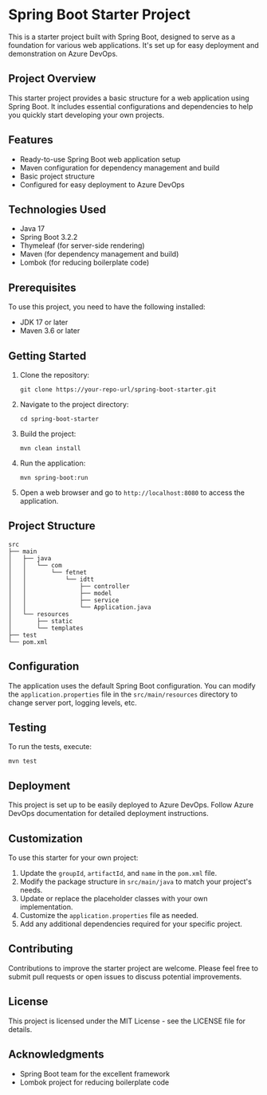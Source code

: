 # Spring Boot Starter Project

This is a starter project built with Spring Boot, designed to serve as a foundation for various web applications. It's set up for easy deployment and demonstration on Azure DevOps.

## Project Overview

This starter project provides a basic structure for a web application using Spring Boot. It includes essential configurations and dependencies to help you quickly start developing your own projects.

## Features

- Ready-to-use Spring Boot web application setup
- Maven configuration for dependency management and build
- Basic project structure
- Configured for easy deployment to Azure DevOps

## Technologies Used

- Java 17
- Spring Boot 3.2.2
- Thymeleaf (for server-side rendering)
- Maven (for dependency management and build)
- Lombok (for reducing boilerplate code)

## Prerequisites

To use this project, you need to have the following installed:

- JDK 17 or later
- Maven 3.6 or later

## Getting Started

1. Clone the repository:
   ```
   git clone https://your-repo-url/spring-boot-starter.git
   ```

2. Navigate to the project directory:
   ```
   cd spring-boot-starter
   ```

3. Build the project:
   ```
   mvn clean install
   ```

4. Run the application:
   ```
   mvn spring-boot:run
   ```

5. Open a web browser and go to `http://localhost:8080` to access the application.

## Project Structure

```
src
├── main
│   ├── java
│   │   └── com
│   │       └── fetnet
│   │           └── idtt
│   │               ├── controller
│   │               ├── model
│   │               ├── service
│   │               └── Application.java
│   └── resources
│       ├── static
│       └── templates
├── test
└── pom.xml
```

## Configuration

The application uses the default Spring Boot configuration. You can modify the `application.properties` file in the `src/main/resources` directory to change server port, logging levels, etc.

## Testing

To run the tests, execute:

```
mvn test
```

## Deployment

This project is set up to be easily deployed to Azure DevOps. Follow Azure DevOps documentation for detailed deployment instructions.

## Customization

To use this starter for your own project:

1. Update the `groupId`, `artifactId`, and `name` in the `pom.xml` file.
2. Modify the package structure in `src/main/java` to match your project's needs.
3. Update or replace the placeholder classes with your own implementation.
4. Customize the `application.properties` file as needed.
5. Add any additional dependencies required for your specific project.

## Contributing

Contributions to improve the starter project are welcome. Please feel free to submit pull requests or open issues to discuss potential improvements.

## License

This project is licensed under the MIT License - see the LICENSE file for details.

## Acknowledgments

- Spring Boot team for the excellent framework
- Lombok project for reducing boilerplate code

